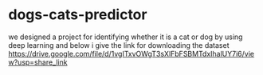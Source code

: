 # dogs-cats-predictor
we designed a project for identifying whether it is a cat or dog by using deep learning 
and below i give the link for downloading the dataset
https://drive.google.com/file/d/1vgITxvOWgT3sXlFbFSBMTdxIhalUY7i6/view?usp=share_link
